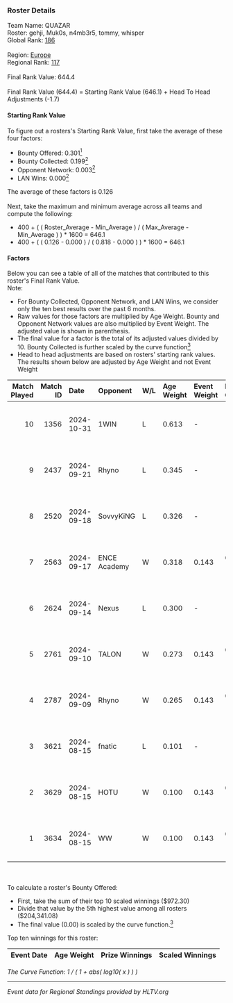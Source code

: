 ### Roster Details<br />
Team Name: QUAZAR<br />
Roster: gehji, Muk0s, n4mb3r5, tommy, whisper<br />
Global Rank: [186](../../standings_global_2025_01_27.md)<br />
<br />
Region: [Europe]( ../../standings_europe_2025_01_27.md)<br />
Regional Rank: [117]( ../../standings_europe_2025_01_27.md)<br />
<br />
Final Rank Value:  644.4<br />
<br />
Final Rank Value (644.4) = Starting Rank Value (646.1) + Head To Head Adjustments (-1.7)<br />

#### Starting Rank Value<br />
To figure out a rosters's Starting Rank Value, first take the average of these four factors:<br />
- Bounty Offered: 0.301[<sup>1</sup>](#table2)
- Bounty Collected: 0.199[<sup>2</sup>](#table1)
- Opponent Network: 0.003[<sup>2</sup>](#table1)
- LAN Wins: 0.000[<sup>2</sup>](#table1)

The average of these factors is 0.126<br />
<br />
Next, take the maximum and minimum average across all teams and compute the following:<br />
- 400 + ( ( Roster_Average - Min_Average ) / ( Max_Average - Min_Average ) ) * 1600 = 646.1
- 400 + ( ( 0.126 - 0.000 ) / ( 0.818 - 0.000 ) ) * 1600 = 646.1


#### Factors<br />
Below you can see a table of all of the matches that contributed to this roster's Final Rank Value.<br />
Note:<br />

- For Bounty Collected, Opponent Network, and LAN Wins, we consider only the ten best results over the past 6 months.
- Raw values for those factors are multiplied by Age Weight. Bounty and Opponent Network values are also multiplied by Event Weight. The adjusted value is shown in parenthesis.
- The final value for a factor is the total of its adjusted values divided by 10. Bounty Collected is further scaled by the curve function[<sup>3</sup>](#curveFunction)
- Head to head adjustments are based on rosters' starting rank values. The results shown below are adjusted by Age Weight and not Event Weight
<span id="table1"></span><br />


| Match Played | Match ID | Date       | Opponent     | W/L | Age Weight | Event Weight | Bounty Collected | Opponent Network | LAN Wins  | H2H Adj. | Roster                                |
| -: | -: | :- | :- | :- | :- | :- | :- | :- | :- | -: | :- |
|           10 |     1356 | 2024-10-31 | 1WIN         | L   | 0.613      | -            | -                | -                | -         |    -8.71 | gehji, Muk0s, n4mb3r5, tommy, whisper |
|            9 |     2437 | 2024-09-21 | Rhyno        | L   | 0.345      | -            | -                | -                | -         |    -4.29 | gehji, Muk0s, n4mb3r5, tommy, whisper |
|            8 |     2520 | 2024-09-18 | SovvyKiNG    | L   | 0.326      | -            | -                | -                | -         |    -6.48 | gehji, Muk0s, n4mb3r5, tommy, whisper |
|            7 |     2563 | 2024-09-17 | ENCE Academy | W   | 0.318      | 0.143        | 0.015 (0.001)    | 0.285 (0.013)    | 0 (0.000) |     6.31 | gehji, Muk0s, n4mb3r5, tommy, whisper |
|            6 |     2624 | 2024-09-14 | Nexus        | L   | 0.300      | -            | -                | -                | -         |    -0.14 | gehji, Muk0s, n4mb3r5, tommy, whisper |
|            5 |     2761 | 2024-09-10 | TALON        | W   | 0.273      | 0.143        | 0.000 (0.000)    | 0.123 (0.005)    | 0 (0.000) |     3.69 | gehji, Muk0s, n4mb3r5, tommy, whisper |
|            4 |     2787 | 2024-09-09 | Rhyno        | W   | 0.265      | 0.143        | 0.007 (0.000)    | 0.193 (0.007)    | 0 (0.000) |     5.17 | gehji, Muk0s, n4mb3r5, tommy, whisper |
|            3 |     3621 | 2024-08-15 | fnatic       | L   | 0.101      | -            | -                | -                | -         |    -0.21 | gehji, Muk0s, n4mb3r5, tommy, whisper |
|            2 |     3629 | 2024-08-15 | HOTU         | W   | 0.100      | 0.143        | 0.001 (0.000)    | 0.397 (0.006)    | 0 (0.000) |     1.87 | gehji, Muk0s, n4mb3r5, tommy, whisper |
|            1 |     3634 | 2024-08-15 | WW           | W   | 0.100      | 0.143        | 0.000 (0.000)    | 0.119 (0.002)    | 0 (0.000) |     1.05 | gehji, Muk0s, n4mb3r5, tommy, whisper |

<br />
<span id="table2"></span><br />
To calculate a roster's Bounty Offered:<br />

- First, take the sum of their top 10 scaled winnings ($972.30)
- Divide that value by the 5th highest value among all rosters ($204,341.08)
- The final value (0.00) is scaled by the curve function.[<sup>3</sup>](#curveFunction)

Top ten winnings for this roster:<br />

| Event Date | Age Weight | Prize Winnings | Scaled Winnings |
| :- | -: | :- | :- |


<span id="curveFunction"></span>_The Curve Function: 1 / ( 1 + abs( log10( x ) ) )_<br />

---
_Event data for Regional Standings provided by HLTV.org_<br />
